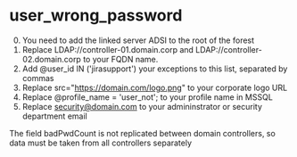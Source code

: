 # user_wrong_password

0. You need to add the linked server ADSI to the root of the forest 
1. Replace LDAP://controller-01.domain.corp and LDAP://controller-02.domain.corp to your FQDN name.
2. Add @user_id IN ('jirasupport') your exceptions to this list, separated by commas
3. Replace src="https://domain.com/logo.png" to your corporate logo URL
4. Replace @profile_name = 'user_not'; to your profile name in MSSQL
5. Replace security@domain.com to your admininstrator or security department email

The field badPwdCount is not replicated between domain controllers, so data must be taken from all controllers separately
